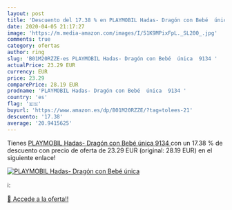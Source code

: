 ```yaml
---
layout: post
title: 'Descuento del 17.38 % en PLAYMOBIL Hadas- Dragón con Bebé  única '
date: 2020-04-05 21:17:27
image: 'https://m.media-amazon.com/images/I/51K9MPixFpL._SL200_.jpg'
comments: true
category: ofertas
author: ring
slug: 'B01M20RZZE-es PLAYMOBIL Hadas- Dragón con Bebé  única  9134 '
actualPrice: 23.29 EUR
currency: EUR
price: 23.29
comparePrice: 28.19 EUR
prodname: 'PLAYMOBIL Hadas- Dragón con Bebé  única  9134 '
country: 'es'
flag: '🇪🇸'
buyurl: 'https://www.amazon.es/dp/B01M20RZZE/?tag=tolees-21'
descuento: '17.38'
average: '20.9415625'
---
```


Tienes [PLAYMOBIL Hadas- Dragón con Bebé  única  9134 ](https://www.amazon.es/dp/B01M20RZZE/?tag=tolees-21) con un 17.38 % de descuento con precio de oferta de 23.29 EUR (original: 28.19 EUR) en el siguiente enlace!

[![PLAYMOBIL Hadas- Dragón con Bebé  única ](https://m.media-amazon.com/images/I/51K9MPixFpL._SL200_.jpg)](https://www.amazon.es/dp/B01M20RZZE/?tag=tolees-21)

ℹ️:


[🛒 Accede a la oferta!!](https://www.amazon.es/dp/B01M20RZZE/?tag=tolees-21)
